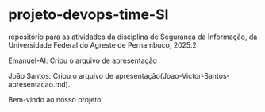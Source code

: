 # projeto-devops-time-SI
repositório para as atividades da disciplina de Segurança da Informação, da Universidade Federal do Agreste de Pernambuco, 2025.2

Emanuel-Al: Criou o arquivo de apresentação

João Santos: Criou o arquivo de apresentação(Joao-Victor-Santos-apresentacao.md).

Bem-vindo ao nosso projeto.
